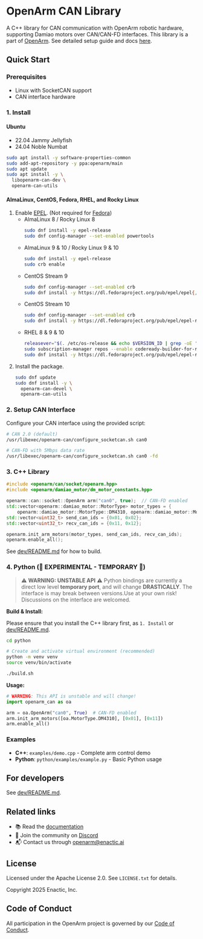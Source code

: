 # OpenArm CAN Library

A C++ library for CAN communication with OpenArm robotic hardware, supporting Damiao motors over CAN/CAN-FD interfaces.
This library is a part of [OpenArm](https://github.com/enactic/openarm/). See detailed setup guide and docs [here](https://docs.openarm.dev/software/can).


## Quick Start

### Prerequisites

- Linux with SocketCAN support
- CAN interface hardware

### 1. Install

#### Ubuntu

* 22.04 Jammy Jellyfish
* 24.04 Noble Numbat

```bash
sudo apt install -y software-properties-common
sudo add-apt-repository -y ppa:openarm/main
sudo apt update
sudo apt install -y \
  libopenarm-can-dev \
  openarm-can-utils
```

#### AlmaLinux, CentOS, Fedora, RHEL, and Rocky Linux

1. Enable [EPEL](https://docs.fedoraproject.org/en-US/epel/). (Not required for [Fedora](https://fedoraproject.org/))
   * AlmaLinux 8 / Rocky Linux 8
     ```bash
     sudo dnf install -y epel-release
     sudo dnf config-manager --set-enabled powertools
     ```
   * AlmaLinux 9 & 10 / Rocky Linux 9 & 10
     ```bash
     sudo dnf install -y epel-release
     sudo crb enable
     ```
   * CentOS Stream 9
     ```bash
     sudo dnf config-manager --set-enabled crb
     sudo dnf install -y https://dl.fedoraproject.org/pub/epel/epel{,-next}-release-latest-9.noarch.rpm
     ```
   * CentOS Stream 10
     ```bash
     sudo dnf config-manager --set-enabled crb
     sudo dnf install -y https://dl.fedoraproject.org/pub/epel/epel-release-latest-10.noarch.rpm
     ```
   * RHEL 8 & 9 & 10
     ```bash
     releasever="$(. /etc/os-release && echo $VERSION_ID | grep -oE '^[0-9]+')"
     sudo subscription-manager repos --enable codeready-builder-for-rhel-$releasever-$(arch)-rpms
     sudo dnf install -y https://dl.fedoraproject.org/pub/epel/epel-release-latest-$releasever.noarch.rpm
     ```
2. Install the package.
   ```bash
   sudo dnf update
   sudo dnf install -y \
     openarm-can-devel \
     openarm-can-utils
   ```

### 2. Setup CAN Interface

Configure your CAN interface using the provided script:

```bash
# CAN 2.0 (default)
/usr/libexec/openarm-can/configure_socketcan.sh can0

# CAN-FD with 5Mbps data rate
/usr/libexec/openarm-can/configure_socketcan.sh can0 -fd
```

### 3. C++ Library

```cpp
#include <openarm/can/socket/openarm.hpp>
#include <openarm/damiao_motor/dm_motor_constants.hpp>

openarm::can::socket::OpenArm arm("can0", true);  // CAN-FD enabled
std::vector<openarm::damiao_motor::MotorType> motor_types = {
    openarm::damiao_motor::MotorType::DM4310, openarm::damiao_motor::MotorType::DM4310};
std::vector<uint32_t> send_can_ids = {0x01, 0x02};
std::vector<uint32_t> recv_can_ids = {0x11, 0x12};

openarm.init_arm_motors(motor_types, send_can_ids, recv_can_ids);
openarm.enable_all();
```

See [dev/README.md](dev/README.md) for how to build.

### 4. Python (🚧 EXPERIMENTAL - TEMPORARY 🚧)

> ⚠️ **WARNING: UNSTABLE API** ⚠️
> Python bindings are currently a direct low level **temporary port**, and will change **DRASTICALLY**.
> The interface is may break between versions.Use at your own risk! Discussions on the interface are welcomed.

**Build & Install:**

Please ensure that you install the C++ library first, as `1. Install` or [dev/README.md](dev/README.md).
```bash
cd python

# Create and activate virtual environment (recommended)
python -m venv venv
source venv/bin/activate

./build.sh
```

**Usage:**

```python
# WARNING: This API is unstable and will change!
import openarm_can as oa

arm = oa.OpenArm("can0", True)  # CAN-FD enabled
arm.init_arm_motors([oa.MotorType.DM4310], [0x01], [0x11])
arm.enable_all()
```

### Examples

- **C++**: `examples/demo.cpp` - Complete arm control demo
- **Python**: `python/examples/example.py` - Basic Python usage

## For developers

See [dev/README.md](dev/README.md).

## Related links

- 📚 Read the [documentation](https://docs.openarm.dev/software/can/)
- 💬 Join the community on [Discord](https://discord.gg/FsZaZ4z3We)
- 📬 Contact us through <openarm@enactic.ai>

## License

Licensed under the Apache License 2.0. See `LICENSE.txt` for details.

Copyright 2025 Enactic, Inc.

## Code of Conduct

All participation in the OpenArm project is governed by our [Code of Conduct](CODE_OF_CONDUCT.md).
